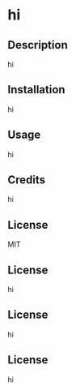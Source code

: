 # hi 

## Description 
 hi
## Installation 
 hi
## Usage 
  hi
## Credits 
 hi
## License 
 MIT
## License 
 hi
## License 
 hi
## License 
 hi
